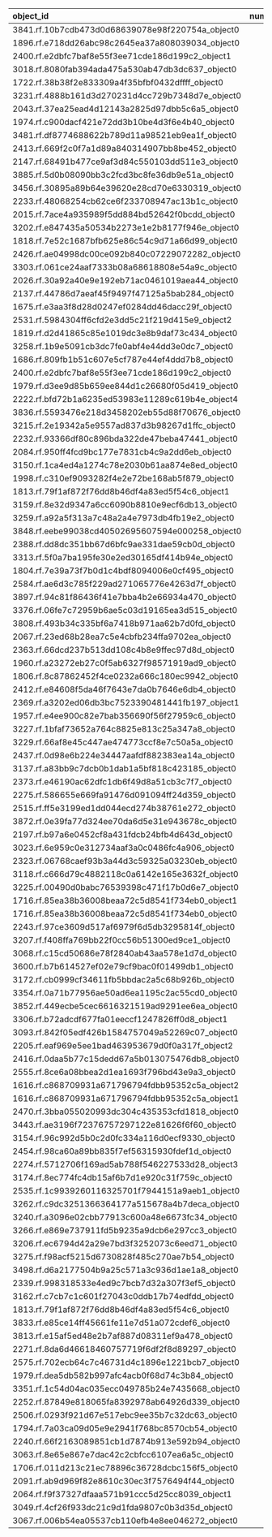 | object_id                                        |   num_queries |   top1_rate |   top5_rate |   mean_rank |   median_rank |
|:-------------------------------------------------|--------------:|------------:|------------:|------------:|--------------:|
| 3841.rf.10b7cdb473d0d68639078e98f220754a_object0 |             3 |    1        |    1        |     1       |           1   |
| 1896.rf.e718dd26abc98c2645ea37a808039034_object0 |             2 |    1        |    1        |     1       |           1   |
| 2400.rf.e2dbfc7baf8e55f3ee71cde186d199c2_object1 |             2 |    1        |    1        |     1       |           1   |
| 3018.rf.8080fab394ada475a530ab47db3dc637_object0 |             2 |    1        |    1        |     1       |           1   |
| 1722.rf.38b38f2e833309a4f35bfbf0432dffff_object0 |             1 |    1        |    1        |     1       |           1   |
| 3231.rf.4888b161d3d270231d4cc729b7348d7e_object0 |             1 |    1        |    1        |     1       |           1   |
| 2043.rf.37ea25ead4d12143a2825d97dbb5c6a5_object0 |             1 |    1        |    1        |     1       |           1   |
| 1974.rf.c900dacf421e72dd3b10be4d3f6e4b40_object0 |             1 |    1        |    1        |     1       |           1   |
| 3481.rf.df8774688622b789d11a98521eb9ea1f_object0 |             1 |    1        |    1        |     1       |           1   |
| 2413.rf.669f2c0f7a1d89a840314907bb8be452_object0 |             1 |    1        |    1        |     1       |           1   |
| 2147.rf.68491b477ce9af3d84c550103dd511e3_object0 |             1 |    1        |    1        |     1       |           1   |
| 3885.rf.5d0b08090bb3c2fcd3bc8fe36db9e51a_object0 |             1 |    1        |    1        |     1       |           1   |
| 3456.rf.30895a89b64e39620e28cd70e6330319_object0 |             1 |    1        |    1        |     1       |           1   |
| 2233.rf.48068254cb62ce6f233708947ac13b1c_object0 |             1 |    1        |    1        |     1       |           1   |
| 2015.rf.7ace4a935989f5dd884bd52642f0bcdd_object0 |             1 |    1        |    1        |     1       |           1   |
| 3202.rf.e847435a50534b2273e1e2b8177f946e_object0 |             1 |    1        |    1        |     1       |           1   |
| 1818.rf.7e52c1687bfb625e86c54c9d71a66d99_object0 |             1 |    1        |    1        |     1       |           1   |
| 2426.rf.ae04998dc00ce092b840c07229072282_object0 |             1 |    1        |    1        |     1       |           1   |
| 3303.rf.061ce24aaf7333b08a68618808e54a9c_object0 |             1 |    1        |    1        |     1       |           1   |
| 2026.rf.30a92a40e9e192eb71ac0461019aea44_object0 |             1 |    1        |    1        |     1       |           1   |
| 2137.rf.44786d7aeaf45f9497f47125a5bab284_object0 |             1 |    1        |    1        |     1       |           1   |
| 1675.rf.e3aa3f8d28d0247ef0284dd46dacc29f_object0 |             1 |    1        |    1        |     1       |           1   |
| 2531.rf.5984304ff6cfd2e3dd5c21f219d415e9_object2 |             1 |    1        |    1        |     1       |           1   |
| 1819.rf.d2d41865c85e1019dc3e8b9daf73c434_object0 |             1 |    1        |    1        |     1       |           1   |
| 3258.rf.1b9e5091cb3dc7fe0abf4e44dd3e0dc7_object0 |             1 |    1        |    1        |     1       |           1   |
| 1686.rf.809fb1b51c607e5cf787e44ef4ddd7b8_object0 |             1 |    1        |    1        |     1       |           1   |
| 2400.rf.e2dbfc7baf8e55f3ee71cde186d199c2_object0 |             1 |    1        |    1        |     1       |           1   |
| 1979.rf.d3ee9d85b659ee844d1c26680f05d419_object0 |             1 |    1        |    1        |     1       |           1   |
| 2222.rf.bfd72b1a6235ed53983e11289c619b4e_object4 |             1 |    1        |    1        |     1       |           1   |
| 3836.rf.5593476e218d3458202eb55d88f70676_object0 |             1 |    1        |    1        |     1       |           1   |
| 3215.rf.2e19342a5e9557ad837d3b98267d1ffc_object0 |             1 |    1        |    1        |     1       |           1   |
| 2232.rf.93366df80c896bda322de47beba47441_object0 |             1 |    1        |    1        |     1       |           1   |
| 2084.rf.950ff4fcd9bc177e7831cb4c9a2dd6eb_object0 |             1 |    1        |    1        |     1       |           1   |
| 3150.rf.1ca4ed4a1274c78e2030b61aa874e8ed_object0 |             1 |    1        |    1        |     1       |           1   |
| 1998.rf.c310ef9093282f4e2e72be168ab5f879_object0 |             1 |    1        |    1        |     1       |           1   |
| 1813.rf.79f1af872f76dd8b46df4a83ed5f54c6_object1 |             1 |    1        |    1        |     1       |           1   |
| 3159.rf.8e32d9347a6cc6090b8810e9ecf6db13_object0 |             1 |    1        |    1        |     1       |           1   |
| 3259.rf.a92a5f313a7c48a2a4e7973db4fb19e2_object0 |             1 |    1        |    1        |     1       |           1   |
| 3848.rf.eebe99038cd40502695607594e000258_object0 |             1 |    1        |    1        |     1       |           1   |
| 2388.rf.dd8dc351bb67d6bfc9ae331dae59cb0d_object0 |             1 |    1        |    1        |     1       |           1   |
| 3313.rf.5f0a7ba195fe30e2ed30165df414b94e_object0 |             1 |    1        |    1        |     1       |           1   |
| 1804.rf.7e39a73f7b0d1c4bdf8094006e0cf495_object0 |             1 |    1        |    1        |     1       |           1   |
| 2584.rf.ae6d3c785f229ad271065776e4263d7f_object0 |             1 |    1        |    1        |     1       |           1   |
| 3897.rf.94c81f86436f41e7bba4b2e66934a470_object0 |             1 |    1        |    1        |     1       |           1   |
| 3376.rf.06fe7c72959b6ae5c03d19165ea3d515_object0 |             1 |    1        |    1        |     1       |           1   |
| 3808.rf.493b34c335bf6a7418b971aa62b7d0fd_object0 |             1 |    1        |    1        |     1       |           1   |
| 2067.rf.23ed68b28ea7c5e4cbfb234ffa9702ea_object0 |             1 |    1        |    1        |     1       |           1   |
| 2363.rf.66dcd237b513dd108c4b8e9ffec97d8d_object0 |             1 |    1        |    1        |     1       |           1   |
| 1960.rf.a23272eb27c0f5ab6327f98571919ad9_object0 |             1 |    1        |    1        |     1       |           1   |
| 1806.rf.8c87862452f4ce0232a666c180ec9942_object0 |             1 |    1        |    1        |     1       |           1   |
| 2412.rf.e84608f5da46f7643e7da0b7646e6db4_object0 |             1 |    1        |    1        |     1       |           1   |
| 2369.rf.a3202ed06db3bc7523390481441fb197_object1 |             1 |    1        |    1        |     1       |           1   |
| 1957.rf.e4ee900c82e7bab356690f56f27959c6_object0 |             1 |    1        |    1        |     1       |           1   |
| 3227.rf.1bfaf73652a764c8825e813c25a347a8_object0 |             1 |    1        |    1        |     1       |           1   |
| 3229.rf.66af8e45c447ae474773ccf8e7c50a5a_object0 |             1 |    1        |    1        |     1       |           1   |
| 2437.rf.0d98e6b224e34447aafdf882383ea14a_object0 |             1 |    1        |    1        |     1       |           1   |
| 3137.rf.a83bb9c7dcb0b1dab1a5bf818c423185_object0 |             1 |    1        |    1        |     1       |           1   |
| 2373.rf.e46190ac62dfc1db6f49d8a51cb3c7f7_object0 |             1 |    1        |    1        |     1       |           1   |
| 2275.rf.586655e669fa91476d091094ff24d359_object0 |             1 |    1        |    1        |     1       |           1   |
| 2515.rf.ff5e3199ed1dd044ecd274b38761e272_object0 |             1 |    1        |    1        |     1       |           1   |
| 3872.rf.0e39fa77d324ee70da6d5e31e943678c_object0 |             1 |    1        |    1        |     1       |           1   |
| 2197.rf.b97a6e0452cf8a431fdcb24bfb4d643d_object0 |             1 |    1        |    1        |     1       |           1   |
| 3023.rf.6e959c0e312734aaf3a0c0486fc4a906_object0 |             1 |    1        |    1        |     1       |           1   |
| 2323.rf.06768caef93b3a44d3c59325a03230eb_object0 |             1 |    1        |    1        |     1       |           1   |
| 3118.rf.c666d79c4882118c0a6142e165e3632f_object0 |             1 |    1        |    1        |     1       |           1   |
| 3225.rf.00490d0babc76539398c471f17b0d6e7_object0 |             1 |    1        |    1        |     1       |           1   |
| 1716.rf.85ea38b36008beaa72c5d8541f734eb0_object1 |             1 |    1        |    1        |     1       |           1   |
| 1716.rf.85ea38b36008beaa72c5d8541f734eb0_object0 |             1 |    1        |    1        |     1       |           1   |
| 2243.rf.97ce3609d517af6979f6d5db3295814f_object0 |             1 |    1        |    1        |     1       |           1   |
| 3207.rf.f408ffa769bb22f0cc56b51300ed9ce1_object0 |             2 |    0.5      |    1        |     1.5     |           1.5 |
| 3068.rf.c15cd50686e78f2840ab43aa578e1d7d_object0 |             3 |    0.333333 |    0.333333 |    19       |           9   |
| 3600.rf.b7b614527ef02e79cf9bac0f01499db1_object0 |             3 |    0.333333 |    1        |     1.66667 |           2   |
| 3172.rf.cb0999cf34611fb5bbdac2a5c68b926b_object0 |             2 |    0        |    0        |     7.5     |           7.5 |
| 3354.rf.0a71b77956ae50ad6ea1195c2ac55cd0_object0 |             2 |    0        |    0        |    28.5     |          28.5 |
| 3852.rf.449ecbe5cec6616321519ad9291ee6ea_object0 |             2 |    0        |    0        |    33       |          33   |
| 3306.rf.b72adcdf677fa01eeccf1247826ff0d8_object1 |             2 |    0        |    0        |     9.5     |           9.5 |
| 3093.rf.842f05edf426b1584757049a52269c07_object0 |             1 |    0        |    0        |     6       |           6   |
| 2205.rf.eaf969e5ee1bad463953679d0f0a317f_object2 |             1 |    0        |    1        |     4       |           4   |
| 2416.rf.0daa5b77c15dedd67a5b013075476db8_object0 |             1 |    0        |    0        |     7       |           7   |
| 2555.rf.8ce6a08bbea2d1ea1693f796bd43e9a3_object0 |             1 |    0        |    1        |     2       |           2   |
| 1616.rf.c868709931a671796794fdbb95352c5a_object2 |             1 |    0        |    0        |     6       |           6   |
| 1616.rf.c868709931a671796794fdbb95352c5a_object1 |             1 |    0        |    1        |     3       |           3   |
| 2470.rf.3bba055020993dc304c435353cfd1818_object0 |             1 |    0        |    1        |     3       |           3   |
| 3443.rf.ae3196f72376757297122e81626f6f60_object0 |             1 |    0        |    1        |     3       |           3   |
| 3154.rf.96c992d5b0c2d0fc334a116d0ecf9330_object0 |             1 |    0        |    0        |     9       |           9   |
| 2454.rf.98ca60a89bb835f7ef56315930fdef1d_object0 |             1 |    0        |    0        |     9       |           9   |
| 2274.rf.5712706f169ad5ab788f546227533d28_object3 |             1 |    0        |    0        |    36       |          36   |
| 3174.rf.8ec774fc4db15af6b7d1e920c31f759c_object0 |             1 |    0        |    0        |     7       |           7   |
| 2535.rf.1c9939260116325701f7944151a9aeb1_object0 |             1 |    0        |    0        |    10       |          10   |
| 3262.rf.c9dc3251366364177a515678a4b7deca_object0 |             1 |    0        |    0        |     8       |           8   |
| 3240.rf.a3096e02cbb77913c600a48e6673fc34_object0 |             1 |    0        |    0        |    48       |          48   |
| 3266.rf.e869e737911fd5b9235a9dcb6e297cc3_object0 |             1 |    0        |    0        |    17       |          17   |
| 3206.rf.ec6794d42a29e7bd3f3252073c6eed71_object0 |             1 |    0        |    1        |     3       |           3   |
| 3275.rf.f98acf5215d6730828f485c270ae7b54_object0 |             1 |    0        |    0        |    19       |          19   |
| 3498.rf.d6a2177504b9a25c571a3c936d1ae1a8_object0 |             1 |    0        |    0        |    19       |          19   |
| 2339.rf.998318533e4ed9c7bcb7d32a307f3ef5_object0 |             1 |    0        |    0        |    85       |          85   |
| 3162.rf.c7cb7c1c601f27043c0ddb17b74edfdd_object0 |             1 |    0        |    1        |     3       |           3   |
| 1813.rf.79f1af872f76dd8b46df4a83ed5f54c6_object0 |             1 |    0        |    0        |    37       |          37   |
| 3833.rf.e85ce14ff45661fe11e7d51a072cdef6_object0 |             1 |    0        |    1        |     2       |           2   |
| 3813.rf.e15af5ed48e2b7af887d08311ef9a478_object0 |             1 |    0        |    0        |    45       |          45   |
| 2271.rf.8da6d46618460757719f6df2f8d89297_object0 |             1 |    0        |    1        |     2       |           2   |
| 2575.rf.702ecb64c7c46731d4c1896e1221bcb7_object0 |             1 |    0        |    0        |     6       |           6   |
| 1979.rf.dea5db582b997afc4acb0f68d74c3b84_object0 |             1 |    0        |    1        |     2       |           2   |
| 3351.rf.1c54d04ac035ecc049785b24e7435668_object0 |             1 |    0        |    1        |     3       |           3   |
| 2252.rf.87849e818065fa8392978ab64926d339_object0 |             1 |    0        |    1        |     3       |           3   |
| 2506.rf.0293f921d67e517ebc9ee35b7c32dc63_object0 |             1 |    0        |    1        |     3       |           3   |
| 1794.rf.7a03ca09d05e9e2941f768bc8570cb54_object0 |             1 |    0        |    1        |     2       |           2   |
| 2240.rf.66f2163089851cb1d7874b913e592b94_object0 |             1 |    0        |    0        |    26       |          26   |
| 3063.rf.8e65e867e7dac42c2cbfcc6107ea6a5c_object0 |             1 |    0        |    1        |     2       |           2   |
| 1706.rf.011d213c21ec78896c36728dcbc156f5_object0 |             1 |    0        |    1        |     5       |           5   |
| 2091.rf.ab9d969f82e8610c30ec3f7576494f44_object0 |             1 |    0        |    0        |     6       |           6   |
| 2064.rf.f9f37327dfaaa571b91ccc5d25cc8039_object1 |             1 |    0        |    1        |     5       |           5   |
| 3049.rf.4cf26f933dc21c9d1fda9807c0b3d35d_object0 |             1 |    0        |    0        |    25       |          25   |
| 3067.rf.006b54ea05537cb110efb4e8ee046272_object0 |             1 |    0        |    1        |     2       |           2   |